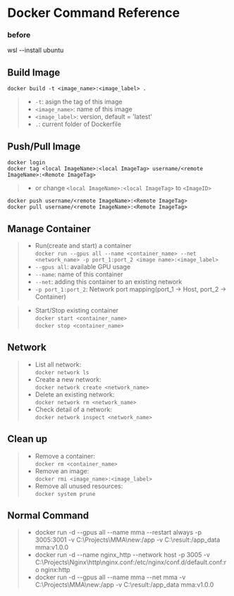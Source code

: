 # Docker Command Reference

### before
wsl --install ubuntu

## Build Image
`docker build -t <image_name>:<image_label> .` 
</br>
>- `-t`: asign the tag of this image
>- `<image_name>`: name of this image
>- `<image_label>`: version, default = 'latest'
>- `.`: current folder of Dockerfile

## Push/Pull Image
`docker login` </br>
`docker tag <local ImageName>:<local ImageTag> username/<remote ImageName>:<Remote ImageTag>` </br>
>- or change `<local ImageName>:<local ImageTag>` to `<ImageID>` </br>

`docker push username/<remote ImageName>:<Remote ImageTag>` </br>
`docker pull username/<remote ImageName>:<Remote ImageTag>`

## Manage Container
>- Run(create and start) a container </br>
`docker run --gpus all --name <container_name> --net <network_name> -p port_1:port_2 <image name>:<image_label>`
>- `--gpus all`: available GPU usage
>- `--name`: name of this container
>- `--net`: adding this container to an existing network
>- `-p port_1:port_2`: Network port mapping(port_1 -> Host, port_2 -> Container)

>- Start/Stop existing container </br>
`docker start <container_name>` </br>
`docker stop <container_name>`

## Network
>- List all network: </br>
`docker network ls` </br>
>- Create a new network: </br>
`docker network create <network_name>` </br>
>- Delete an existing network: </br>
`docker network rm <network_name>` </br>
>- Check detail of a network: </br>
`docker network inspect <network_name>` </br>

## Clean up
>- Remove a container: </br>
`docker rm <container_name>`
>- Remove an image: </br>
`docker rmi <image_name>:<image_label>`
>- Remove all unused resources: </br>
`docker system prune`

## Normal Command
>- docker run -d --gpus all --name mma --restart always -p 3005:3001 -v C:\Projects\MMA\new:/app -v C:\result:/app_data mma:v1.0.0
>- docker run -d --name nginx_http --network host -p 3005 -v C:\Projects\Nginx\http\nginx.conf:/etc/nginx/conf.d/default.conf:ro nginx:http
>- docker run -d --gpus all --name mma --net mma -v C:\Projects\MMA\new:/app -v C:\result:/app_data mma:v1.0.0
